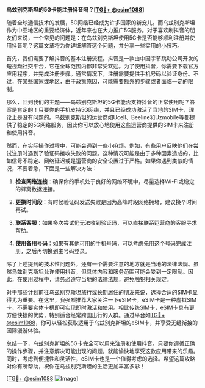 **乌兹别克斯坦的5G卡能注册抖音吗？[[TG💪+ @esim1088](https://t.me/s/esim1088)]**

随着全球通信技术的发展，5G网络已经成为许多国家的新宠儿。而乌兹别克斯坦作为中亚地区的重要经济体，近年来也在大力推广5G服务。对于喜欢刷抖音的朋友们来说，一个常见的问题是：在乌兹别克斯坦使用5G卡是否能够顺利注册并使用抖音呢？这篇文章将为你详细解答这个问题，并分享一些实用的小技巧。

首先，我们需要了解抖音的基本注册流程。抖音是一款由中国字节跳动公司开发的短视频社交平台，它在全球范围内都非常受欢迎。为了使用抖音，你需要下载官方应用程序，并完成注册步骤。通常情况下，注册需要提供手机号码以验证身份。不过，在某些国家或地区，由于政策原因，可能需要额外的步骤或者面临一定的限制。

那么，回到我们的主题——乌兹别克斯坦的5G卡能否支持抖音的正常使用呢？答案是肯定的！只要你的手机支持5G网络，并且已经成功激活了当地的SIM卡，理论上是没有问题的。乌兹别克斯坦的运营商如Ucell、Beeline和Uzmobile等都提供了稳定的5G网络服务，因此你可以放心地使用这些运营商提供的SIM卡来注册和使用抖音。

然而，在实际操作过程中，可能会遇到一些小麻烦。例如，有些用户反映他们在尝试注册时遇到了验证码接收失败的问题。这种情况可能是由于多种因素造成的，比如信号不稳定、网络延迟或是运营商的安全设置过于严格。如果你遇到类似的情况，不要着急，下面是一些解决方法：

1. **检查网络连接**：确保你的手机处于良好的网络环境中，尽量选择Wi-Fi或稳定的蜂窝数据连接。
   
2. **更换时间段**：有时候验证码发送失败是因为高峰时段网络拥堵，建议换个时间再试。

3. **联系客服**：如果多次尝试仍无法收到验证码，可以直接联系运营商的客服寻求帮助。

4. **使用备用号码**：如果有其他可用的手机号码，可以考虑先用这个号码完成注册，之后再切换到主号码登录。

除了上述提到的技术性问题外，还有一个需要注意的地方就是当地的法律法规。虽然乌兹别克斯坦允许使用抖音，但具体内容和服务范围可能会受到一定限制。因此，在使用过程中，请务必遵守当地的法律法规，避免触犯相关规定。

对于那些计划前往乌兹别克斯坦旅行或长期居住的朋友来说，选择合适的SIM卡显得尤为重要。在这里，我强烈推荐大家关注一下eSIM卡。eSIM卡是一种虚拟SIM卡，不需要实体卡槽即可实现即时激活和使用。相比传统SIM卡，eSIM卡具有更方便快捷的优势，特别适合经常跨国出行的人群。通过平台如[TG💪+ @esim1088](https://t.me/s/esim1088)，你可以轻松获取适用于乌兹别克斯坦的eSIM卡，并享受无缝衔接的国际漫游体验。

总结一下，乌兹别克斯坦的5G卡完全可以用来注册和使用抖音。只要你遵循正确的操作步骤，并注意解决可能出现的问题，就能愉快地享受这款应用带来的乐趣。同时，考虑到便捷性和灵活性，eSIM卡也是一个值得考虑的选择。希望这篇攻略对你有所帮助，祝你在乌兹别克斯坦的生活更加丰富多彩！

[[TG💪+ @esim1088](https://t.me/s/esim1088) ![Image](https://i.postimg.cc/4NQfJmqS/Snipaste-2025-05-13-00-14-12.png)]